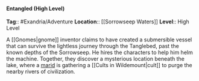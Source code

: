 #### Entangled (High Level)
**Tag**:: #Exandria/Adventure
**Location**:: [[Sorrowseep Waters]]
**Level**:: High Level

 A [[Gnomes|gnome]] inventor claims to have created a submersible vessel that can survive the lightless journey through the Tanglebed, past the known depths of the Sorrowseep. He hires the characters to help him helm the machine. Together, they discover a mysterious location beneath the lake, where a [marid](https://www.dndbeyond.com/monsters/marid) is gathering a [[Cults in Wildemount|cult]] to purge the nearby rivers of civilization.
